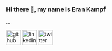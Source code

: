 ### Hi there 👋, my name is Eran Kampf
...


[<img src='https://cdn.jsdelivr.net/npm/simple-icons@3.0.1/icons/github.svg' alt='github' height='40'>](https://github.com/ekampf)  [<img src='https://cdn.jsdelivr.net/npm/simple-icons@3.0.1/icons/linkedin.svg' alt='linkedin' height='40'>](https://www.linkedin.com/in/erankampf/)  [<img src='https://cdn.jsdelivr.net/npm/simple-icons@3.0.1/icons/twitter.svg' alt='twitter' height='40'>](https://twitter.com/ekampf)  
